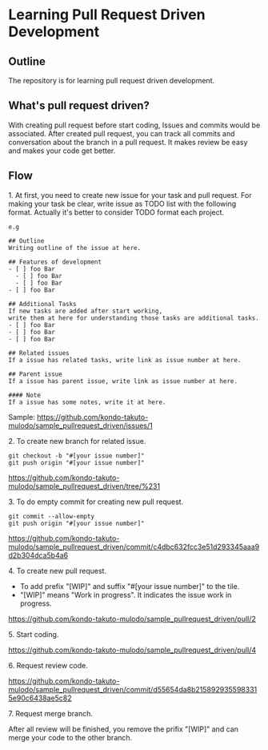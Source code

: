 # Learning Pull Request Driven Development
## Outline
The repository is for learning pull request driven development.

## What's pull request driven?
With creating pull request before start coding, Issues and commits would be associated. After created pull request, you can track all commits and conversation about the branch in a pull request. It makes review be easy and makes your code get better.

## Flow

1\. At first, you need to create new issue for your task and pull request. For making your task be clear, write issue as TODO list with the following format. Actually it's better to consider TODO format each project.
```
e.g

## Outline
Writing outline of the issue at here.
 
## Features of development
- [ ] foo Bar
  - [ ] foo Bar
  - [ ] foo Bar
- [ ] foo Bar
 
## Additional Tasks
If new tasks are added after start working, 
write them at here for understanding those tasks are additional tasks.
- [ ] foo Bar
- [ ] foo Bar
- [ ] foo Bar
 
## Related issues
If a issue has related tasks, write link as issue number at here.
 
## Parent issue
If a issue has parent issue, write link as issue number at here.
 
#### Note
If a issue has some notes, write it at here.
```

Sample: https://github.com/kondo-takuto-mulodo/sample_pullrequest_driven/issues/1

2\. To create new branch for related issue.
```
git checkout -b "#[your issue number]"
git push origin "#[your issue number]"
```

https://github.com/kondo-takuto-mulodo/sample_pullrequest_driven/tree/%231

3\. To do empty commit for creating new pull request.
```
git commit --allow-empty
git push origin "#[your issue number]"
``` 

https://github.com/kondo-takuto-mulodo/sample_pullrequest_driven/commit/c4dbc632fcc3e51d293345aaa9d2b304dca5b4a6

4\. To create new pull request.

- To add prefix "[WIP]" and suffix "#[your issue number]" to the tile.
- "[WIP]" means "Work in progress". It indicates the issue work in progress.

https://github.com/kondo-takuto-mulodo/sample_pullrequest_driven/pull/2

5\. Start coding.

https://github.com/kondo-takuto-mulodo/sample_pullrequest_driven/pull/4

6\. Request review code.

https://github.com/kondo-takuto-mulodo/sample_pullrequest_driven/commit/d55654da8b2158929355983315e90c6438ae5c82

7\. Request merge branch.

After all review will be finished, you remove the prifix "[WIP]" and can merge your code to the other branch.